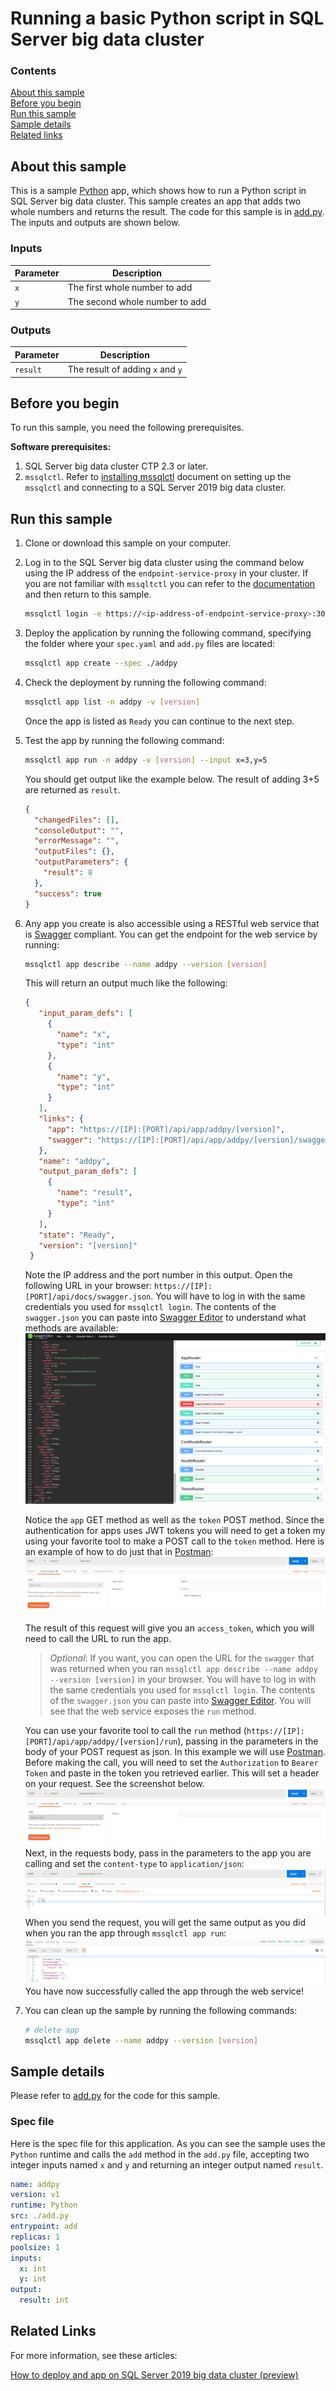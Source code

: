 # Running a basic Python script in SQL Server big data cluster

### Contents

[About this sample](#about-this-sample)<br/>
[Before you begin](#before-you-begin)<br/>
[Run this sample](#run-this-sample)<br/>
[Sample details](#sample-details)<br/>
[Related links](#related-links)<br/>

<a name=about-this-sample></a>

## About this sample

This is a sample [Python](https://www.python.org/) app, which shows how to run a Python script in SQL Server big data cluster. This sample creates an app that adds two whole numbers and returns the result. The code for this sample is in [add.py](add.py). The inputs and outputs are shown below.

### Inputs
|Parameter|Description|
|-|-|
|`x`|The first whole number to add|
|`y`|The second whole number to add|

### Outputs
|Parameter|Description|
|-|-|
|`result`|The result of adding `x` and `y`|


<a name=before-you-begin></a>

## Before you begin

To run this sample, you need the following prerequisites.

**Software prerequisites:**

1. SQL Server big data cluster CTP 2.3 or later.
2. `mssqlctl`. Refer to [installing mssqlctl](https://docs.microsoft.com/en-us/sql/big-data-cluster/deploy-install-mssqlctl?view=sqlallproducts-allversions) document on setting up the `mssqlctl` and connecting to a SQL Server 2019 big data cluster.

<a name=run-this-sample></a>

## Run this sample

1. Clone or download this sample on your computer.
2. Log in to the SQL Server big data cluster using the command below using the IP address of the `endpoint-service-proxy` in your cluster. If you are not familiar with `mssqltctl` you can refer to the [documentation](https://docs.microsoft.com/en-us/sql/big-data-cluster/big-data-cluster-create-apps?view=sqlallproducts-allversions) and then return to this sample.

    ```bash
    mssqlctl login -e https://<ip-address-of-endpoint-service-proxy>:30777 -u <user-name> -p <password>
    ```
3. Deploy the application by running the following command, specifying the folder where your `spec.yaml` and `add.py` files are located:
    ```bash
    mssqlctl app create --spec ./addpy
    ```
4. Check the deployment by running the following command:
    ```bash
    mssqlctl app list -n addpy -v [version]
    ```
    Once the app is listed as `Ready` you can continue to the next step.
5. Test the app by running the following command:
    ```bash
    mssqlctl app run -n addpy -v [version] --input x=3,y=5
    ```
    You should get output like the example below. The result of adding 3+5 are returned as `result`.
    ```json
    {
      "changedFiles": [],
      "consoleOutput": "",
      "errorMessage": "",
      "outputFiles": {},
      "outputParameters": {
        "result": 8
      },
      "success": true
    }
    ```
6. <a name=restapi></a>Any app you create is also accessible using a RESTful web service that is [Swagger](swagger.io) compliant. You can get the endpoint for the web service by running:
   ```bash
   mssqlctl app describe --name addpy --version [version]
   ```
   This will return an output much like the following:
   ```json
   {
      "input_param_defs": [
        {
          "name": "x",
          "type": "int"
        },
        {
          "name": "y",
          "type": "int"
        }
      ],
      "links": {
        "app": "https://[IP]:[PORT]/api/app/addpy/[version]",
        "swagger": "https://[IP]:[PORT]/api/app/addpy/[version]/swagger.json"
      },
      "name": "addpy",
      "output_param_defs": [
        {
          "name": "result",
          "type": "int"
        }
      ],
      "state": "Ready",
      "version": "[version]"
    }
   ```
   Note the IP address and the port number in this output. Open the following URL in your browser:
   `https://[IP]:[PORT]/api/docs/swagger.json`. You will have to log in with the same credentials you used for `mssqlctl login`. The contents of the `swagger.json` you can paste into [Swagger Editor](https://editor.swagger.io) to understand what methods are available:
   ![API Swagger](api_swagger.png)

   Notice the `app` GET method as well as the `token` POST method. Since the authentication for apps uses JWT tokens you will need to get a token my using your favorite tool to make a POST call to the `token` method. Here is an example of how to do just that in [Postman](https://www.getpostman.com/):
   ![Postman Token](postman_token.png)

   The result of this request will give you an `access_token`, which you will need to call the URL to run the app.
   
   > *Optional*: If you want, you can open the URL for the `swagger` that was returned when you ran `mssqlctl app describe --name addpy --version [version]` in your browser. You will have to log in with the same credentials you used for `mssqlctl login`. The contents of the `swagger.json` you can paste into [Swagger Editor](https://editor.swagger.io). You will see that the web service exposes the `run` method.

   You can use your favorite tool to call the `run` method (`https://[IP]:[PORT]/api/app/addpy/[version]/run`), passing in the parameters in the body of your POST request as json. In this example we will use [Postman](https://www.getpostman.com/). Before making the call, you will need to set the `Authorization` to `Bearer Token` and paste in the token you retrieved earlier. This will set a header on your request. See the screenshot below.
   ![Postman Run Headers](postman_run_1.png)
   Next, in the requests body, pass in the parameters to the app you are calling and set the `content-type` to `application/json`:
   ![Postman Run Body](postman_run_2.png)
   When you send the request, you will get the same output as you did when you ran the app through `mssqlctl app run`:
   ![Postman Run Result](postman_result.png)
   You have now successfully called the app through the web service!
   
7. You can clean up the sample by running the following commands:
    ```bash
    # delete app
    mssqlctl app delete --name addpy --version [version]
    ```

<a name=sample-details></a>

## Sample details

Please refer to [add.py](add.py) for the code for this sample.

### Spec file
Here is the spec file for this application. As you can see the sample uses the `Python` runtime and calls the `add` method in the `add.py` file, accepting two integer inputs named `x` and `y` and returning an integer output named `result`.

```yaml
name: addpy
version: v1
runtime: Python
src: ./add.py
entrypoint: add
replicas: 1
poolsize: 1
inputs:
  x: int
  y: int
output:
  result: int
```

<a name=related-links></a>

## Related Links
For more information, see these articles:

[How to deploy and app on SQL Server 2019 big data cluster (preview)](https://docs.microsoft.com/en-us/sql/big-data-cluster/big-data-cluster-create-apps?view=sqlallproducts-allversions)